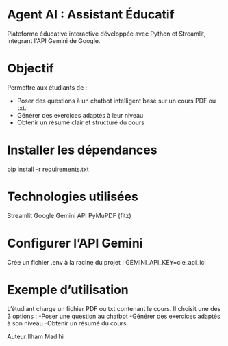 # Agent AI : Assistant Éducatif 
Plateforme éducative interactive développée avec Python et Streamlit, intégrant l'API Gemini de Google.

# Objectif
Permettre aux étudiants de :
-  Poser des questions à un chatbot intelligent basé sur un cours PDF ou txt.
-  Générer des exercices adaptés à leur niveau
-  Obtenir un résumé clair et structuré du cours

# Installer les dépendances
pip install -r requirements.txt

# Technologies utilisées
Streamlit 
Google Gemini API 
PyMuPDF (fitz)
# Configurer l’API Gemini
Crée un fichier .env à la racine du projet :
GEMINI_API_KEY=cle_api_ici

# Exemple d’utilisation
L’étudiant charge un fichier PDF ou txt contenant le cours.
Il choisit une des 3 options :
-Poser une question au chatbot
-Générer des exercices adaptés à son niveau
-Obtenir un résumé du cours

Auteur:Ilham Madihi



